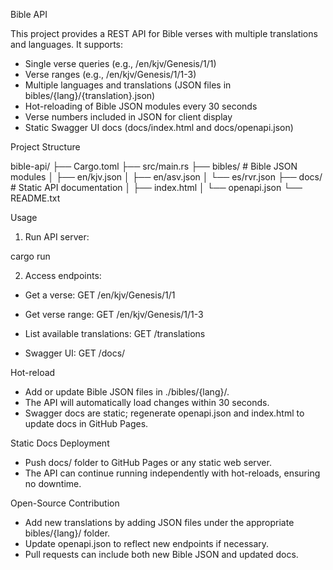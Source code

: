 Bible API

This project provides a REST API for Bible verses with multiple translations and languages. It supports:

- Single verse queries (e.g., /en/kjv/Genesis/1/1)
- Verse ranges (e.g., /en/kjv/Genesis/1/1-3)
- Multiple languages and translations (JSON files in bibles/{lang}/{translation}.json)
- Hot-reloading of Bible JSON modules every 30 seconds
- Verse numbers included in JSON for client display
- Static Swagger UI docs (docs/index.html and docs/openapi.json)

Project Structure

bible-api/
 ├── Cargo.toml
 ├── src/main.rs
 ├── bibles/         # Bible JSON modules
 │    ├── en/kjv.json
 │    ├── en/asv.json
 │    └── es/rvr.json
 ├── docs/           # Static API documentation
 │    ├── index.html
 │    └── openapi.json
 └── README.txt

Usage

1. Run API server:

cargo run

2. Access endpoints:

- Get a verse:
GET /en/kjv/Genesis/1/1

- Get verse range:
GET /en/kjv/Genesis/1/1-3

- List available translations:
GET /translations

- Swagger UI:
GET /docs/

Hot-reload

- Add or update Bible JSON files in ./bibles/{lang}/.
- The API will automatically load changes within 30 seconds.
- Swagger docs are static; regenerate openapi.json and index.html to update docs in GitHub Pages.

Static Docs Deployment

- Push docs/ folder to GitHub Pages or any static web server.
- The API can continue running independently with hot-reloads, ensuring no downtime.

Open-Source Contribution

- Add new translations by adding JSON files under the appropriate bibles/{lang}/ folder.
- Update openapi.json to reflect new endpoints if necessary.
- Pull requests can include both new Bible JSON and updated docs.
